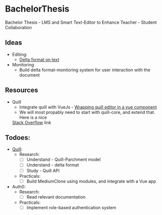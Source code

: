 # BachelorThesis
Bachelor Thesis - LMS and Smart Text-Editor to Enhance Teacher - Student Collaboration

## Ideas
  - Editing:
    - <a href="https://quilljs.com/guides/designing-the-delta-format/">Delta format on text</a> 
  - Monitoring
    - Build delta format-monitoring system for user interaction with the document   
## Resources
  - Quill
    - Integrate quill with VueJs - <a href="https://pineco.de/wrapping-quill-editor-in-a-vue-component/"> 
    Wrapping quill editor in a vue component</a> 
    - We will most propably need to start with quill-core, and extend that. Here is a nice
    <a href="https://stackoverflow.com/questions/51125342/implement-custom-editor-for-quill-blot">
    Stack Overflow</a> link

## Todoes:
  - <a href="https://github.com/quilljs/quill">Quill</a>:
    - Research:
      - [ ] Understand - Quill-Parchment model
      - [ ] Understand - delta format
      - [ ] Study - Quill API
    - Practicals:
      - [ ] Build MediumClone using modules, and integrate with a Vue app
      
  - Auth0:
    - Research:
      - [ ] Read relevant documentation
    - Practicals:
      - [ ] Implement role-based authentication system
